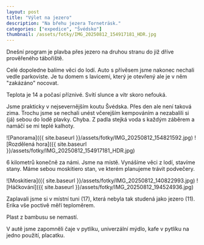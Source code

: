```yaml
---
layout: post
title: "Výlet na jezero"
description: "Na břehu jezera Torneträsk."
categories: ["expedice", "Švédsko"]
thumbnail: /assets/fotky/IMG_20250812_154917181_HDR.jpg
---
```


Dnešní program je plavba přes jezero na druhou stranu do již dříve prověřeného tábořiště.

Celé dopoledne balíme věci do lodí. Auto s přívěsem jsme nakonec nechali vedle parkoviste. Je tu domem s lavicemi, který je otevřený ale je v něm "zakázáno" nocovat. 

Teplota je 14 a počasí příznivé. Svítí slunce a vítr skoro nefouká. 

Jsme prakticky v nejsevernějším koutu Švédska. 
Přes den ale není taková zima. Trochu jsme se nechali unést včerejším kempováním a nezabalili si (já) sebou do lodě plavky. Chyba. Z padla stejká voda s každým záběrem a namáčí se mi teplé kalhoty.


![Panorama]({{ site.baseurl }}/assets/fotky/IMG_20250812_154821592.jpg)
![Rozdělená hora]({{ site.baseurl }}/assets/fotky/IMG_20250812_154917181_HDR.jpg)

6 kilometrů konečně za námi. Jsme na místě. Vynášíme věci z lodí, stavíme stany. Máme sebou moskitiero stan, ve kterém planujeme trávit podvečery.

![Moskitiera]({{ site.baseurl }}/assets/fotky/IMG_20250812_140822993.jpg)
![Háčkování]({{ site.baseurl }}/assets/fotky/IMG_20250812_194524936.jpg)

Zaplavali jsme si v místní tuni (17), která nebyla tak studená jako jezero (11). Erika vše poctivě měří teploměrem.

Plast z bambusu se nemastí.

V autě jsme zapomněli čaje v pytlíku, univerzální mýdlo, kafe v pytlíku na jedno použití, placatku.
